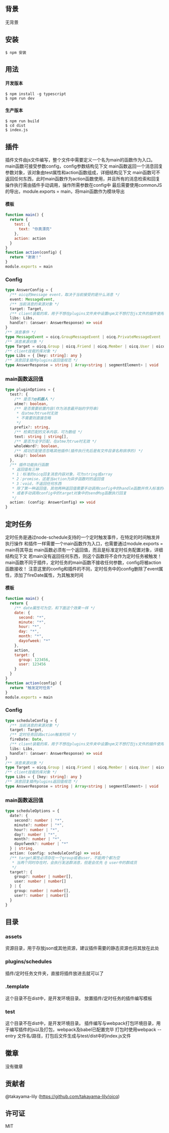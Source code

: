## 背景
无背景

## 安装
```shell
$ npm 安装
```

## 用法
#### 开发版本
```shell
$ npm install -g typescript
$ npm run dev
```
#### 生产版本
```shell
$ npm run build
$ cd dist
$ index.js
```

## 插件
插件文件由js文件编写，整个文件中需要定义一个名为main的函数作为入口。
main函数可接受参数config，config参数结构见下文
main函数返回一个消息回复参数对象，该对象由test属性和action函数组成，详细结构见下文
main函数可不返回任何东西，此时main函数作为action函数使用，并且所有的消息检索和回复操作执行需由插件手动调用，操作所需参数在config中
最后需要使用commonJS的导出，module.exports = main，将main函数作为模块导出
#### 模板
```javascript
function main() {
  return {
    test: {
      text: "你真漂亮"
    },
    action: action
  }
}
function action(config) {
  return "谢谢！"
}
module.exports = main
```

### Config
```typescript
type AnswerConfig = {
  /** oicq的message event，取决于当前接受的是什么消息 */
  event: MessageEvent,
  /** 当前消息的来源对象 */
  target: Target,
  /** client装载的库，用于不想在plugins文件夹中设置npm又不想打包js文件的插件使用一些库，重点是oicq库，其中有segment是转化消息对象的 */
  libs: Libs,
  handle?: (answer: AnswerResponse) => void
}
/** 消息事件 */
type MessageEvent = oicq.GroupMessageEvent | oicq.PrivateMessageEvent | oicq.DiscussMessageEvent
/** 消息来源对象 */
type Target = oicq.Group | oicq.Friend | oicq.Member | oicq.User | oicq.Discuss
/** client挂载的库对象 */
type Libs = { [key: string]: any }
/** 消息回复插件plugins返回值规范 */
type AnswerResponse = string | Array<string | segmentElement> | void
```
### main函数返回值
```typescript
type pluginOptions = {
  test?: {
    /** 是否为@机器人 */
    atme?: boolean,
    /** 是否需要前置内容(作为消息最开始的字符串)
     * 在atme为true时无效
     * 不需要则直接忽略
     */
    prefix?: string,
    /** 检索匹配的文本内容，可为数组 */
    text: string | string[],
    /** 是否为全字匹配，在atme为true时无效 */
    wholeWord?: boolean,
    /** 成功匹配是否忽略其他插件(插件执行先后是有文件目录名称排序的) */
    skip?: boolean
  },
  /** 插件功能执行函数
   * 返回值有三种
   * 1：标准的oicq回复消息内容对象，可为string或array
   * 2：promise，这是当action为异步函数时的返回值
   * 3：void，不返回任何东西
   * 除了第一种返回值，其他两种返回值需要手动调用config中的handle函数并传入标准的oicq回复消息内容对象执行回复，
   * 或者手动调用config中的target对象中的sendMsg函数执行回复
   */
  action: (config: AnswerConfig) => void
}
```

## 定时任务
定时任务是通过node-schedule支持的一个定时触发事件，在特定的时间触发并执行操作
和插件一样需要一个main函数作为入口，也需要通过module.exports = main将其导出
main函数必须有一个返回值，而且是标准定时任务配置对象，详细结构见下文
若main没有返回任何东西，则这个函数将不会作为定时任务被触发！
main函数不同于插件，定时任务的main函数不接收任何参数，config将被action函数接收！
注意这里的config和插件的不同，定时任务中的config删除了event属性，添加了fireDate属性，为其触发时间
#### 模板
```javascript
function main() {
  return {
    /** date属性可为空，和下面这个效果一样 */
    date: {
      second: "*",
      minute: "*",
      hour: "*",
      day: "*",
      month: "*",
      dayofweek: "*"
    },
    action,
    target: {
      group: 123456,
      user: 123456
    }
  }
}
function action(config) {
  return "触发定时任务"
}
module.exports = main
```
### Config
```typescript
type scheduleConfig = {
  /** 当前消息的来源对象 */
  target: Target,
  /** 定时任务回调action触发时间 */
  fireDate: Date,
  /** client装载的库，用于不想在plugins文件夹中设置npm又不想打包js文件的插件使用一些库，重点是oicq库，其中有segment是转化消息对象的 */
  libs: Libs,
  handle?: (answer: AnswerResponse) => void
}
/** 消息来源对象 */
type Target = oicq.Group | oicq.Friend | oicq.Member | oicq.User | oicq.Discuss
/** client挂载的库对象 */
type Libs = { [key: string]: any }
/** 消息回复插件plugins返回值规范 */
type AnswerResponse = string | Array<string | segmentElement> | void
```
### main函数返回值
```typescript
type scheduleOptions = {
  date?: {
    second?: number | "*",
    minute?: number | "*",
    hour?: number | "*",
    day?: number | "*",
    month?: number | "*",
    dayofweek?: number | "*"
  } | string,
  action: (config: scheduleConfig) => void,
  /** target属性必须存在一个group或者user，不能两个都为空
   * 当两个同时存在时，会执行发送群消息，但是会优先 @ user中的群成员
   */
  target?: {
    group?: number | number[],
    user: number | number[]
  } | {
    group: number | number[],
    user?: number | number[]
  }
}
```

## 目录
### assets
资源目录，用于存放json或其他资源，建议插件需要的静态资源也将其放在此处
### plugins/schedules
插件/定时任务文件夹，直接将插件放进去就可以了
### .template
这个目录不在dist中，是开发环境目录。
放置插件/定时任务的插件编写模板
### test
这个目录不在dist中，是开发环境目录。
插件编写与webpack打包环境目录，用于编写插件的js以及打包，webpack及babel已配置完毕
打包时使用webpack --entry 文件名/路径，打包后文件生成与test/dist中的index.js文件

## 徽章
没有徽章

## 贡献者
@takayama-lily (https://github.com/takayama-lily/oicq)

## 许可证
MIT